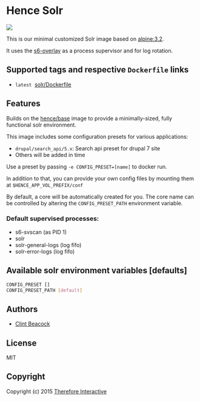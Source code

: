 # Hence Solr

[![](https://badge.imagelayers.io/hence/solr:latest.svg)](https://imagelayers.io/?images=hence/solr:latest 'Get your own badge on imagelayers.io')

This is our minimal customized Solr image based on [alpine:3.2](https://registry.hub.docker.com/_/alpine/).

It uses the [s6-overlay](https://github.com/just-containers/s6-overlay) as a process supervisor and for log rotation.

## Supported tags and respective `Dockerfile` links
* `latest`&nbsp;&nbsp;[solr/Dockerfile](https://github.com/hence-io/images/blob/master/solr/Dockerfile)

## Features
Builds on the [hence/base](https://registry.hub.docker.com/u/hence/base/) image to provide a minimally-sized, fully functional solr environment.

This image includes some configuration presets for various applications:

* `drupal/search_api/5.x`: Search api preset for drupal 7 site
* Others will be added in time

Use a preset by passing `-e CONFIG_PRESET=[name]` to docker run.

In addition to that, you can provide your own config files by mounting them at `$HENCE_APP_VOL_PREFIX/conf`

By default, a core will be automatically created for you. The core name can be controlled by altering the `CONFIG_PRESET_PATH` environment variable.

### Default supervised processes:
* s6-svscan (as PID 1)
* solr
* solr-general-logs (log fifo)
* solr-error-logs (log fifo)

## Available solr environment variables [defaults]
```bash
CONFIG_PRESET []
CONFIG_PRESET_PATH [default]
```

## Authors
* [Clint Beacock](https://github.com/clintbeacock)

## License
MIT

## Copyright
Copyright (c) 2015 [Therefore Interactive](http://therefore.ca)
